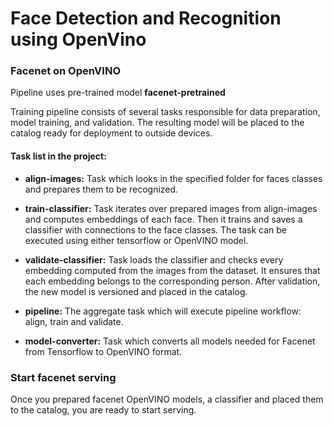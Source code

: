# Face Detection and Recognition using OpenVino

### Facenet on OpenVINO
Pipeline uses pre-trained model **facenet-pretrained**

Training pipeline consists of several tasks responsible for data preparation, model training, and validation.
The resulting model will be placed to the catalog ready for deployment to outside devices.

#### Task list in the project:

* **align-images:** Task which looks in the specified folder for faces
classes and prepares them to be recognized.

* **train-classifier:** Task iterates over prepared images from
align-images and computes embeddings of each face. Then it trains and
 saves a classifier with connections to the face classes. The task can
  be executed using either tensorflow or OpenVINO model.

* **validate-classifier:** Task loads the classifier and checks every
 embedding computed from the images from the dataset. It ensures that
  each embedding belongs to the corresponding person. After validation,
   the new model is versioned and placed in the catalog.

* **pipeline:** The aggregate task which will execute pipeline workflow:
 align, train and validate.

* **model-converter:** Task which converts all models needed for Facenet
 from Tensorflow to OpenVINO format.


### Start facenet serving

Once you prepared facenet OpenVINO models, a classifier and placed them
to the catalog, you are ready to start serving.
